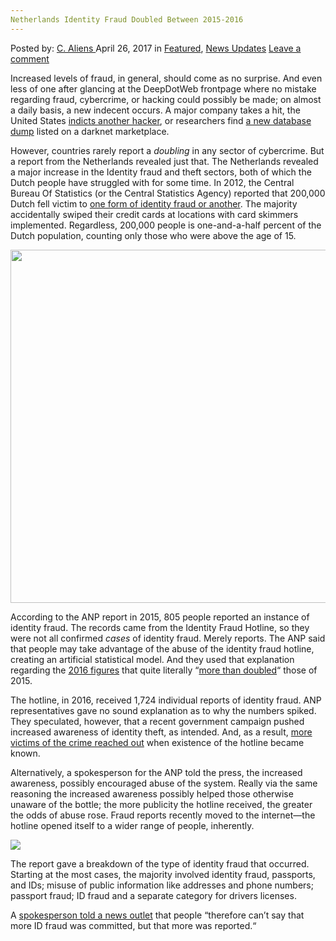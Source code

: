 ```yaml
---
Netherlands Identity Fraud Doubled Between 2015-2016
---
```

<article class="post-listing post-19398 post type-post status-publish format-standard has-post-thumbnail hentry  tag-5331 tag-doubled tag-fraud tag-identity tag-netherlands">
    <div class="post-inner">
        <span>Posted by: <a href="https://www.deepdotweb.com/author/caliens/" title="">C. Aliens </a></span>
    <span>April 26, 2017</span>
    <span>in <a href="https://www.deepdotweb.com/category/deepdot-news/" rel="category tag">Featured</a>, <a href="https://www.deepdotweb.com/category/news-updates/" rel="category tag">News Updates</a></span>
    <span><a href="https://www.deepdotweb.com/2017/04/26/netherlands-identity-fraud-doubled-2015-2016/#respond">Leave a comment</a></span>
    </p>
    <div class="clear"></div>
    <div class="entry">
    <p>Increased levels of fraud, in general, should come as no surprise. And even less of one after glancing at the DeepDotWeb frontpage where no mistake regarding fraud, cybercrime, or hacking could possibly be made; on almost a daily basis, a new indecent occurs. A major company takes a hit, the United States <a href="https://www.deepdotweb.com/2017/03/31/us-indicts-four-connection-2014-yahoo-hack/">indicts another hacker</a>, or researchers find <a href="https://www.deepdotweb.com/2017/04/06/darknet-vendor-selling-bitcoin-forum-databases-12m-entries/">a new database dump</a> listed on a darknet marketplace.</p>
    <p>However, countries rarely report a <em>doubling</em> in any sector of cybercrime. But a report from the Netherlands revealed just that. The Netherlands revealed a major increase in the Identity fraud and theft sectors, both of which the Dutch people have struggled with for some time. In 2012, the Central Bureau Of Statistics (or the Central Statistics Agency) reported that 200,000 Dutch fell victim to <a href="https://www.deepdotweb.com/tag/fraud/">one form of identity fraud or another</a>. The majority accidentally swiped their credit cards at locations with card skimmers implemented. Regardless, 200,000 people is one-and-a-half percent of the Dutch population, counting only those who were above the age of 15.</p>
    <p><img class="wp-image-19404 aligncenter" src="https://www.deepdotweb.com/wp-content/uploads/2017/04/word-image-40.jpeg" width="924" height="565" srcset="https://www.deepdotweb.com/wp-content/uploads/2017/04/word-image-40.jpeg 1200w, https://www.deepdotweb.com/wp-content/uploads/2017/04/word-image-40-300x184.jpeg 300w, https://www.deepdotweb.com/wp-content/uploads/2017/04/word-image-40-1024x626.jpeg 1024w" sizes="(max-width: 924px) 100vw, 924px" /></p>
    <p>According to the ANP report in 2015, 805 people reported an instance of identity fraud. The records came from the Identity Fraud Hotline, so they were not all confirmed <em>cases</em> of identity fraud. Merely reports. The ANP said that people may take advantage of the abuse of the identity fraud hotline, creating an artificial statistical model. And they used that explanation regarding the <a href="https://www.deepdotweb.com/tag/2016/">2016 figures</a> that quite literally “<a href="http://nltimes.nl/2017/04/10/identity-fraud-cases-skyrocket-netherlands">more than doubled</a>“ those of 2015.</p>
    <p>The hotline, in 2016, received 1,724 individual reports of identity fraud. ANP representatives gave no sound explanation as to why the numbers spiked. They speculated, however, that a recent government campaign pushed increased awareness of identity theft, as intended. And, as a result, <a href="https://www.deepdotweb.com/2017/04/05/uk-identity-fraud-hit-record-levels-2016/">more victims of the crime reached out</a> when existence of the hotline became known.</p>
    <p>Alternatively, a spokesperson for the ANP told the press, the increased awareness, possibly encouraged abuse of the system. Really via the same reasoning the increased awareness possibly helped those otherwise unaware of the bottle; the more publicity the hotline received, the greater the odds of abuse rose. Fraud reports recently moved to the internet—the hotline opened itself to a wider range of people, inherently.</p>
    <p><img class="wp-image-19405 aligncenter" src="https://www.deepdotweb.com/wp-content/uploads/2017/04/word-image-100.png" srcset="https://www.deepdotweb.com/wp-content/uploads/2017/04/word-image-100.png 751w, https://www.deepdotweb.com/wp-content/uploads/2017/04/word-image-100-300x185.png 300w" sizes="(max-width: 751px) 100vw, 751px" /></p>
    <p>The report gave a breakdown of the type of identity fraud that occurred. Starting at the most cases, the majority involved identity fraud, passports, and IDs; misuse of public information like addresses and phone numbers; passport fraud; ID fraud and a separate category for drivers licenses.</p>
    <p>A <a href="http://www.dutchnews.nl/news/archives/2017/04/identity-theft-more-than-doubles-ministry-hotline-shows/">spokesperson told a news outlet</a> that people “therefore can&#8217;t say that more ID fraud was committed, but that more was reported.“</p>
    </div>
    <span style="display:none"><a href="https://www.deepdotweb.com/tag/20152016/" rel="tag">20152016</a> <a href="https://www.deepdotweb.com/tag/doubled/" rel="tag">doubled</a> <a href="https://www.deepdotweb.com/tag/fraud/" rel="tag">fraud</a> <a href="https://www.deepdotweb.com/tag/identity/" rel="tag">identity</a> <a href="https://www.deepdotweb.com/tag/netherlands/" rel="tag">netherlands</a></span> <span style="display:none" class="updated">2017-04-26</span>
    <div style="display:none" class="vcard author" itemprop="author" itemscope itemtype="http://schema.org/Person"><strong class="fn" itemprop="name"><a href="https://www.deepdotweb.com/author/caliens/" title="Posts by C. Aliens" rel="author">C. Aliens</a></strong></div>
    </div>
</article>

